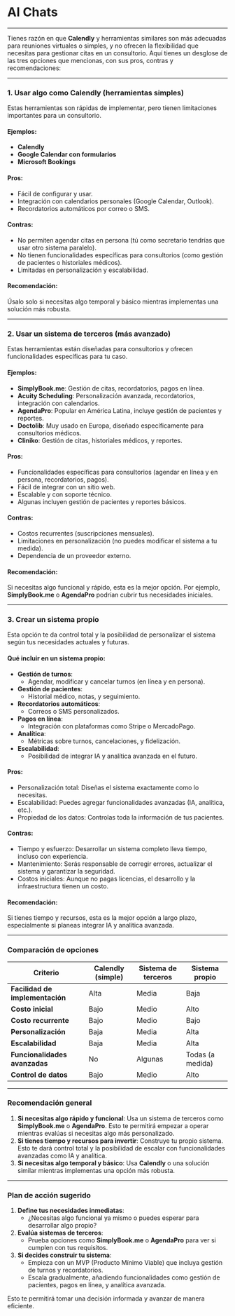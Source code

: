 

# AI Chats

---







Tienes razón en que **Calendly** y herramientas similares son más adecuadas para reuniones virtuales o simples, y no ofrecen la flexibilidad que necesitas para gestionar citas en un consultorio. Aquí tienes un desglose de las tres opciones que mencionas, con sus pros, contras y recomendaciones:

---

### **1. Usar algo como Calendly (herramientas simples)**
Estas herramientas son rápidas de implementar, pero tienen limitaciones importantes para un consultorio.

#### **Ejemplos**:
- **Calendly**
- **Google Calendar con formularios**
- **Microsoft Bookings**

#### **Pros**:
- Fácil de configurar y usar.
- Integración con calendarios personales (Google Calendar, Outlook).
- Recordatorios automáticos por correo o SMS.

#### **Contras**:
- No permiten agendar citas en persona (tú como secretario tendrías que usar otro sistema paralelo).
- No tienen funcionalidades específicas para consultorios (como gestión de pacientes o historiales médicos).
- Limitadas en personalización y escalabilidad.

#### **Recomendación**:
Úsalo solo si necesitas algo temporal y básico mientras implementas una solución más robusta.

---

### **2. Usar un sistema de terceros (más avanzado)**
Estas herramientas están diseñadas para consultorios y ofrecen funcionalidades específicas para tu caso.

#### **Ejemplos**:
- **SimplyBook.me**: Gestión de citas, recordatorios, pagos en línea.
- **Acuity Scheduling**: Personalización avanzada, recordatorios, integración con calendarios.
- **AgendaPro**: Popular en América Latina, incluye gestión de pacientes y reportes.
- **Doctolib**: Muy usado en Europa, diseñado específicamente para consultorios médicos.
- **Cliniko**: Gestión de citas, historiales médicos, y reportes.

#### **Pros**:
- Funcionalidades específicas para consultorios (agendar en línea y en persona, recordatorios, pagos).
- Fácil de integrar con un sitio web.
- Escalable y con soporte técnico.
- Algunas incluyen gestión de pacientes y reportes básicos.

#### **Contras**:
- Costos recurrentes (suscripciones mensuales).
- Limitaciones en personalización (no puedes modificar el sistema a tu medida).
- Dependencia de un proveedor externo.

#### **Recomendación**:
Si necesitas algo funcional y rápido, esta es la mejor opción. Por ejemplo, **SimplyBook.me** o **AgendaPro** podrían cubrir tus necesidades iniciales.

---

### **3. Crear un sistema propio**
Esta opción te da control total y la posibilidad de personalizar el sistema según tus necesidades actuales y futuras.

#### **Qué incluir en un sistema propio**:
- **Gestión de turnos**:
  - Agendar, modificar y cancelar turnos (en línea y en persona).
- **Gestión de pacientes**:
  - Historial médico, notas, y seguimiento.
- **Recordatorios automáticos**:
  - Correos o SMS personalizados.
- **Pagos en línea**:
  - Integración con plataformas como Stripe o MercadoPago.
- **Analítica**:
  - Métricas sobre turnos, cancelaciones, y fidelización.
- **Escalabilidad**:
  - Posibilidad de integrar IA y analítica avanzada en el futuro.

#### **Pros**:
- Personalización total: Diseñas el sistema exactamente como lo necesitas.
- Escalabilidad: Puedes agregar funcionalidades avanzadas (IA, analítica, etc.).
- Propiedad de los datos: Controlas toda la información de tus pacientes.

#### **Contras**:
- Tiempo y esfuerzo: Desarrollar un sistema completo lleva tiempo, incluso con experiencia.
- Mantenimiento: Serás responsable de corregir errores, actualizar el sistema y garantizar la seguridad.
- Costos iniciales: Aunque no pagas licencias, el desarrollo y la infraestructura tienen un costo.

#### **Recomendación**:
Si tienes tiempo y recursos, esta es la mejor opción a largo plazo, especialmente si planeas integrar IA y analítica avanzada.

---

### **Comparación de opciones**

| **Criterio**               | **Calendly (simple)** | **Sistema de terceros** | **Sistema propio**       |
|----------------------------|-----------------------|--------------------------|--------------------------|
| **Facilidad de implementación** | Alta                  | Media                   | Baja                     |
| **Costo inicial**           | Bajo                  | Medio                   | Alto                     |
| **Costo recurrente**        | Bajo                  | Medio                   | Bajo                     |
| **Personalización**         | Baja                  | Media                   | Alta                     |
| **Escalabilidad**           | Baja                  | Media                   | Alta                     |
| **Funcionalidades avanzadas** | No                   | Algunas                 | Todas (a medida)         |
| **Control de datos**        | Bajo                  | Medio                   | Alto                     |

---

### **Recomendación general**
1. **Si necesitas algo rápido y funcional**: Usa un sistema de terceros como **SimplyBook.me** o **AgendaPro**. Esto te permitirá empezar a operar mientras evalúas si necesitas algo más personalizado.
2. **Si tienes tiempo y recursos para invertir**: Construye tu propio sistema. Esto te dará control total y la posibilidad de escalar con funcionalidades avanzadas como IA y analítica.
3. **Si necesitas algo temporal y básico**: Usa **Calendly** o una solución similar mientras implementas una opción más robusta.

---

### **Plan de acción sugerido**
1. **Define tus necesidades inmediatas**:
   - ¿Necesitas algo funcional ya mismo o puedes esperar para desarrollar algo propio?
2. **Evalúa sistemas de terceros**:
   - Prueba opciones como **SimplyBook.me** o **AgendaPro** para ver si cumplen con tus requisitos.
3. **Si decides construir tu sistema**:
   - Empieza con un MVP (Producto Mínimo Viable) que incluya gestión de turnos y recordatorios.
   - Escala gradualmente, añadiendo funcionalidades como gestión de pacientes, pagos en línea, y analítica avanzada.

Esto te permitirá tomar una decisión informada y avanzar de manera eficiente.